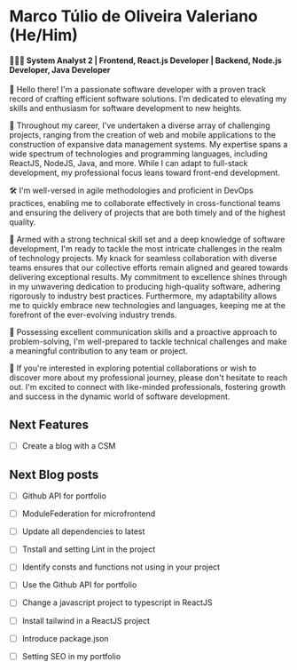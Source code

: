 # Marco Túlio de Oliveira Valeriano (He/Him)
#### 👨🏻‍💻 System Analyst 2 | Frontend, React.js Developer | Backend, Node.js Developer, Java Developer

👋 Hello there! I'm a passionate software developer with a proven track record of crafting efficient software solutions. I'm dedicated to elevating my skills and enthusiasm for software development to new heights.

🚀 Throughout my career, I've undertaken a diverse array of challenging projects, ranging from the creation of web and mobile applications to the construction of expansive data management systems. My expertise spans a wide spectrum of technologies and programming languages, including ReactJS, NodeJS, Java, and more. While I can adapt to full-stack development, my professional focus leans toward front-end development.

🛠️ I'm well-versed in agile methodologies and proficient in DevOps practices, enabling me to collaborate effectively in cross-functional teams and ensuring the delivery of projects that are both timely and of the highest quality.

🔮 Armed with a strong technical skill set and a deep knowledge of software development, I'm ready to tackle the most intricate challenges in the realm of technology projects. My knack for seamless collaboration with diverse teams ensures that our collective efforts remain aligned and geared towards delivering exceptional results. My commitment to excellence shines through in my unwavering dedication to producing high-quality software, adhering rigorously to industry best practices. Furthermore, my adaptability allows me to quickly embrace new technologies and languages, keeping me at the forefront of the ever-evolving industry trends.

💬 Possessing excellent communication skills and a proactive approach to problem-solving, I'm well-prepared to tackle technical challenges and make a meaningful contribution to any team or project.

🤝 If you're interested in exploring potential collaborations or wish to discover more about my professional journey, please don't hesitate to reach out. I'm excited to connect with like-minded professionals, fostering growth and success in the dynamic world of software development.


## Next Features
- [ ] Create a blog with a CSM


## Next Blog posts
  - [ ] Github API for portfolio
  - [ ] ModuleFederation for microfrontend
  - [ ] Update all dependencies to latest
  - [ ] Tnstall and setting Lint in the project
  - [ ] Identify consts and functions not using in your project
  - [ ] Use the Github API for portfolio
  - [ ] Change a javascript project to typescript in ReactJS
  - [ ] Install tailwind in a ReactJS project
  - [ ] Introduce package.json
  - [ ] Setting SEO in my portfolio
 
